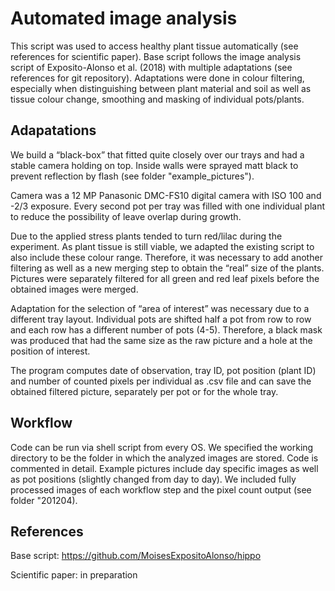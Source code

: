# Automated image analysis

This script was used to access healthy plant tissue automatically (see references for scientific paper). Base script follows the image analysis script of Exposito-Alonso et al. (2018) with multiple adaptations (see references for git repository). Adaptations were done in colour filtering, especially when distinguishing between plant material and soil as well as tissue colour change, smoothing and masking of individual pots/plants. 

## Adapatations

We build a “black-box” that fitted quite closely over our trays and had a stable camera holding on top. Inside walls were sprayed matt black to prevent reflection by flash (see folder "example_pictures"). 

Camera was a 12 MP Panasonic DMC-FS10 digital camera with ISO 100 and -2/3 exposure. Every second pot per tray was filled with one individual plant to reduce the possibility of leave overlap during growth. 

Due to the applied stress plants tended to turn red/lilac during the experiment. As plant tissue is still viable, we adapted the existing script to also include these colour range. Therefore, it was necessary to add another filtering as well as a new merging step to obtain the “real” size of the plants. Pictures were separately filtered for all green and red leaf pixels before the obtained images were merged.

Adaptation for the selection of “area of interest” was necessary due to a different tray layout. Individual pots are shifted half a pot from row to row and each row has a different number of pots (4-5). Therefore, a black mask was produced that had the same size as the raw picture and a hole at the position of interest. 

The program computes date of observation, tray ID, pot position (plant ID) and number of counted pixels per individual as .csv file and can save the obtained filtered picture, separately per pot or for the whole tray.

## Workflow

Code can be run via shell script from every OS. We specified the working directory to be the folder in which the analyzed images are stored. Code is commented in detail. Example pictures include day specific images as well as pot positions (slightly changed from day to day). We included fully processed images of each workflow step and the pixel count output (see folder "201204).

## References

Base script: https://github.com/MoisesExpositoAlonso/hippo

Scientific paper: in preparation

